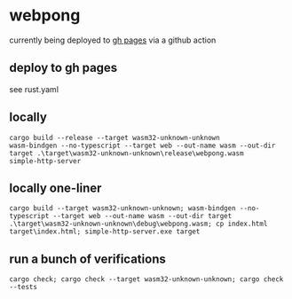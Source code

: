 # webpong
currently being deployed to [gh pages](https://richodemus.github.io/webpong/) via a github action

## deploy to gh pages
see rust.yaml

## locally
```
cargo build --release --target wasm32-unknown-unknown
wasm-bindgen --no-typescript --target web --out-name wasm --out-dir target .\target\wasm32-unknown-unknown\release\webpong.wasm
simple-http-server
```

## locally one-liner
```
cargo build --target wasm32-unknown-unknown; wasm-bindgen --no-typescript --target web --out-name wasm --out-dir target .\target\wasm32-unknown-unknown\debug\webpong.wasm; cp index.html target\index.html; simple-http-server.exe target
```

## run a bunch of verifications
```
cargo check; cargo check --target wasm32-unknown-unknown; cargo check --tests
```
